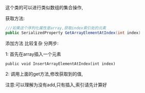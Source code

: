这个类的可以进行类似数组的集合操作,

获取方法:

```c#
///如果这个序列化属性是array,获取index索引处的元素
public SerializedProperty GetArrayElementAtIndex(int index)
```

添加方法 比较复杂 分两步:

1: 首先在array插入一个元素

```
public void InsertArrayElementAtIndex(int index)
```

2: 调用上面的get方法,修改获取到的值,

注意:可以理解为没有add,只有插入,索引请先计算好

